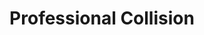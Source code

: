 ---
title: "Professional Collision"
url: /garden-grove/professional-collision/
shop: Autowerkstatt
---